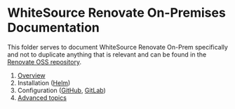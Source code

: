 # WhiteSource Renovate On-Premises Documentation

This folder serves to document WhiteSource Renovate On-Prem specifically and not to duplicate anything that is relevant and can be found in the [Renovate OSS repository](https://github.com/renovatebot/renovate).

1. [Overview](./overview.md)
2. Installation ([Helm](./installation-helm.md))
3. Configuration ([GitHub](./configuration-github.md), [GitLab](./configuration-gitlab.md))
5. [Advanced topics](./advanced.md)
